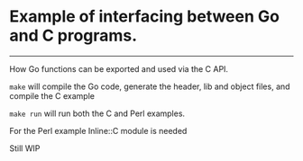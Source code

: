 # Example of interfacing between Go and C programs.
---

How Go functions can be exported and used via the C API.

`make` will compile the Go code, generate the header, lib and object files,
and compile the C example

`make run` will run both the C and Perl examples.

For the Perl example Inline::C module is needed

Still WIP
